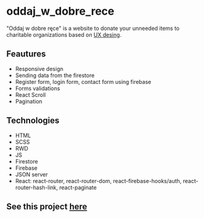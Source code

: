 # oddaj_w_dobre_rece

"Oddaj w dobre ręce" is a website to donate your unneeded items to charitable organizations based on <a href="https://xd.adobe.com/spec/f11fc670-7af2-4502-4013-c1f66f8d3332-872e/grid/"> UX desing<a>.

## Feautures
* Responsive design
* Sending data from the firestore
* Register form, login form, contact form using firebase
* Forms validations 
* React Scroll 
* Pagination 
  
## Technologies 
* HTML 
* SCSS 
* RWD 
* JS 
* Firestore
* Firebase 
* JSON server 
* React: react-router, react-router-dom, react-firebase-hooks/auth, react-router-hash-link, react-paginate

## See this project <a href="https://krzysztofe.github.io/oddaj_w_dobre_rece/">here<a>
